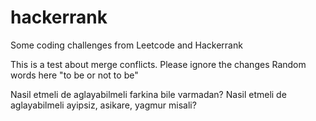 # hackerrank

Some coding challenges from Leetcode and Hackerrank

This is a test about merge conflicts. Please ignore the changes
Random words here "to be or not to be"

Nasil etmeli de aglayabilmeli
farkina bile varmadan?
Nasil etmeli de aglayabilmeli
ayipsiz,
asikare,
yagmur misali?
